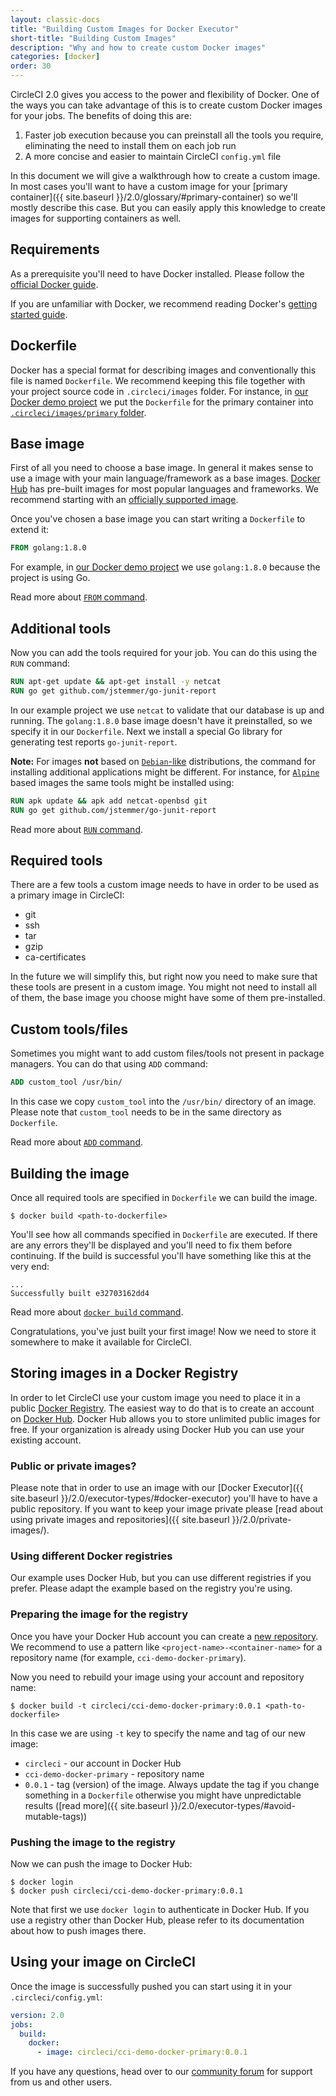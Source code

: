 ```yaml
---
layout: classic-docs
title: "Building Custom Images for Docker Executor"
short-title: "Building Custom Images"
description: "Why and how to create custom Docker images"
categories: [docker]
order: 30
---
```


CircleCI 2.0 gives you access to the power and flexibility of Docker. One of the ways you can take advantage of this is to create custom Docker images for your jobs. The benefits of doing this are:

1. Faster job execution because you can preinstall all the tools you require, eliminating the need to install them on each job run
2. A more concise and easier to maintain CircleCI `config.yml` file

In this document we will give a walkthrough how to create a custom image. In most cases you'll want to have a custom image for your [primary container]({{ site.baseurl }}/2.0/glossary/#primary-container) so we'll mostly describe this case. But you can easily apply this knowledge to create images for supporting containers as well.

## Requirements

As a prerequisite you'll need to have Docker installed. Please follow the [official Docker guide](https://docs.docker.com/engine/installation/).

If you are unfamiliar with Docker, we recommend reading Docker's [getting started guide](https://docs.docker.com/engine/getstarted/).

## Dockerfile

Docker has a special format for describing images and conventionally this file is named `Dockerfile`. We recommend keeping this file together with your project source code in `.circleci/images` folder. For instance, in [our Docker demo project](https://github.com/circleci/cci-demo-docker) we put the `Dockerfile` for the primary container into [`.circleci/images/primary` folder](https://github.com/circleci/cci-demo-docker/tree/master/.circleci/images/primary).

## Base image

First of all you need to choose a base image. In general it makes sense to use a image with your main language/framework as a base images. [Docker Hub](https://hub.docker.com/) has pre-built images for most popular languages and frameworks. We recommend starting with an [officially supported image](https://hub.docker.com/explore/).

Once you've chosen a base image you can start writing a `Dockerfile` to extend it:

``` Dockerfile
FROM golang:1.8.0
```

For example, in [our Docker demo project](https://github.com/circleci/cci-demo-docker) we use `golang:1.8.0` because the project is using Go.

Read more about [`FROM` command](https://docs.docker.com/engine/reference/builder/#from).

## Additional tools

Now you can add the tools required for your job. You can do this using the `RUN` command:

``` Dockerfile
RUN apt-get update && apt-get install -y netcat
RUN go get github.com/jstemmer/go-junit-report
```

In our example project we use `netcat` to validate that our database is up and running. The `golang:1.8.0` base image doesn't have it preinstalled, so we specify it in our `Dockerfile`. Next we install a special Go library for generating test reports `go-junit-report`.

**Note:** For images **not** based on [`Debian`-like](https://en.wikipedia.org/wiki/Debian) distributions, the command for installing additional applications might be different. For instance, for [`Alpine`](https://en.wikipedia.org/wiki/Alpine_Linux) based images the same tools might be installed using:

``` Dockerfile
RUN apk update && apk add netcat-openbsd git
RUN go get github.com/jstemmer/go-junit-report
```

Read more about [`RUN` command](https://docs.docker.com/engine/reference/builder/#run).

## Required tools

There are a few tools a custom image needs to have in order to be used as a primary image in CircleCI:

 * git
 * ssh
 * tar
 * gzip
 * ca-certificates

In the future we will simplify this, but right now you need to make sure that these tools are present in a custom image. You might not need to install all of them, the base image you choose might have some of them pre-installed.

## Custom tools/files

Sometimes you might want to add custom files/tools not present in package managers. You can do that using `ADD` command:

``` Dockerfile
ADD custom_tool /usr/bin/
```

In this case we copy `custom_tool` into the `/usr/bin/` directory of an image. Please note that `custom_tool` needs to be in the same directory as `Dockerfile`.

Read more about [`ADD` command](https://docs.docker.com/engine/reference/builder/#add).

## Building the image

Once all required tools are specified in `Dockerfile` we can build the image.

``` Shell
$ docker build <path-to-dockerfile>
```

You'll see how all commands specified in `Dockerfile` are executed. If there are any errors they'll be displayed and you'll need to fix them before continuing. If the build is successful you'll have something like this at the very end:

``` Text
...
Successfully built e32703162dd4
```

Read more about [`docker build` command](https://docs.docker.com/engine/reference/commandline/build/).

Congratulations, you've just built your first image! Now we need to store it somewhere to make it available for CircleCI.

## Storing images in a Docker Registry

In order to let CircleCI use your custom image you need to place it in a public [Docker Registry](https://docs.docker.com/registry/introduction/). The easiest way to do that is to create an account on [Docker Hub](https://hub.docker.com/). Docker Hub allows you to store unlimited public images for free. If your organization is already using Docker Hub you can use your existing account.

### Public or private images?

Please note that in order to use an image with our [Docker Executor]({{ site.baseurl }}/2.0/executor-types/#docker-executor) you'll have to have a public repository. If you want to keep your image private please [read about using private images and repositories]({{ site.baseurl }}/2.0/private-images/).

### Using different Docker registries

Our example uses Docker Hub, but you can use different registries if you prefer. Please adapt the example based on the registry you're using.

### Preparing the image for the registry

Once you have your Docker Hub account you can create a [new repository](https://hub.docker.com/add/repository/). We recommend to use a pattern like `<project-name>-<container-name>` for a repository name (for example, `cci-demo-docker-primary`).

Now you need to rebuild your image using your account and repository name:

``` Shell
$ docker build -t circleci/cci-demo-docker-primary:0.0.1 <path-to-dockerfile>
```

In this case we are using `-t` key to specify the name and tag of our new image:

- `circleci` - our account in Docker Hub
- `cci-demo-docker-primary` - repository name
- `0.0.1` - tag (version) of the image. Always update the tag if you change something in a `Dockerfile` otherwise you might have unpredictable results ([read more]({{ site.baseurl }}/2.0/executor-types/#avoid-mutable-tags))

### Pushing the image to the registry

Now we can push the image to Docker Hub:

``` Shell
$ docker login
$ docker push circleci/cci-demo-docker-primary:0.0.1
```

Note that first we use `docker login` to authenticate in Docker Hub. If you use a registry other than Docker Hub, please refer to its documentation about how to push images there.

## Using your image on CircleCI

Once the image is successfully pushed you can start using it in your `.circleci/config.yml`:

``` YAML
version: 2.0
jobs:
  build:
    docker:
      - image: circleci/cci-demo-docker-primary:0.0.1
```

If you have any questions, head over to our [community forum](https://discuss.circleci.com/) for support from us and other users.
